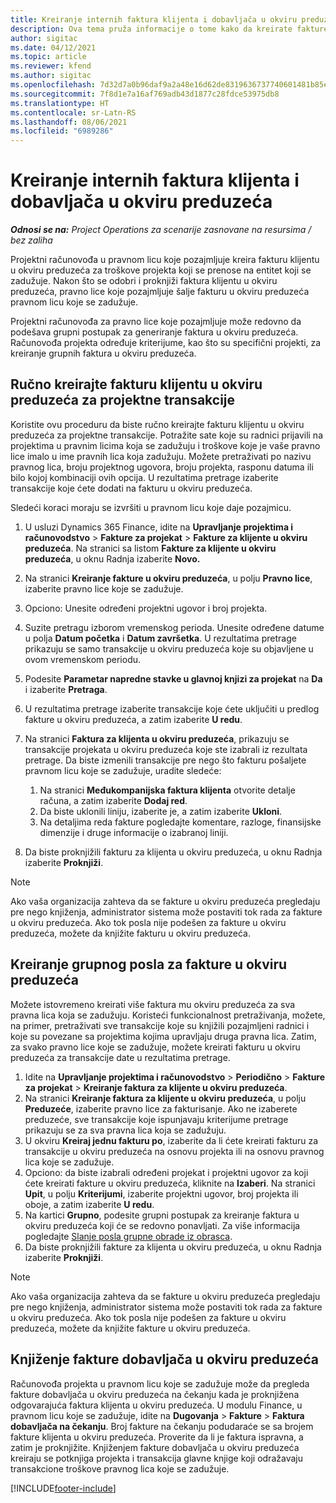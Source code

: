 ```yaml
---
title: Kreiranje internih faktura klijenta i dobavljača u okviru preduzeća
description: Ova tema pruža informacije o tome kako da kreirate fakture klijenta i dobavljača u okviru preduzećima.
author: sigitac
ms.date: 04/12/2021
ms.topic: article
ms.reviewer: kfend
ms.author: sigitac
ms.openlocfilehash: 7d32d7a0b96daf9a2a48e16d62de8319636737740601481b85ee887948e31110
ms.sourcegitcommit: 7f8d1e7a16af769adb43d1877c28fdce53975db8
ms.translationtype: HT
ms.contentlocale: sr-Latn-RS
ms.lasthandoff: 08/06/2021
ms.locfileid: "6989286"
---
```

# <a name="create-intercompany-customer-and-vendor-invoices"></a>Kreiranje internih faktura klijenta i dobavljača u okviru preduzeća

_**Odnosi se na:** Project Operations za scenarije zasnovane na resursima / bez zaliha_

Projektni računovođa u pravnom licu koje pozajmljuje kreira fakturu klijentu u okviru preduzeća za troškove projekta koji se prenose na entitet koji se zadužuje. Nakon što se odobri i proknjiži faktura klijentu u okviru preduzeća, pravno lice koje pozajmljuje šalje fakturu u okviru preduzeća pravnom licu koje se zadužuje.

Projektni računovođa za pravno lice koje pozajmljuje može redovno da podešava grupni postupak za generiranje faktura u okviru preduzeća. Računovođa projekta određuje kriterijume, kao što su specifični projekti, za kreiranje grupnih faktura u okviru preduzeća.

## <a name="manually-create-an-intercompany-customer-invoice-for-project-transactions"></a>Ručno kreirajte fakturu klijentu u okviru preduzeća za projektne transakcije 

Koristite ovu proceduru da biste ručno kreirajte fakturu klijentu u okviru preduzeća za projektne transakcije. Potražite sate koje su radnici prijavili na projektima u pravnim licima koja se zadužuju i troškove koje je vaše pravno lice imalo u ime pravnih lica koja zadužuju. Možete pretraživati po nazivu pravnog lica, broju projektnog ugovora, broju projekta, rasponu datuma ili bilo kojoj kombinaciji ovih opcija. U rezultatima pretrage izaberite transakcije koje ćete dodati na fakturu u okviru preduzeća. 

Sledeći koraci moraju se izvršiti u pravnom licu koje daje pozajmicu. 

1. U usluzi Dynamics 365 Finance, idite na **Upravljanje projektima i računovodstvo** > **Fakture za projekat** > **Fakture za klijente u okviru preduzeća**. Na stranici sa listom **Fakture za klijente u okviru preduzeća**, u oknu Radnja izaberite **Novo.**
2. Na stranici **Kreiranje fakture u okviru preduzeća**, u polju **Pravno lice**, izaberite pravno lice koje se zadužuje.
3. Opciono: Unesite određeni projektni ugovor i broj projekta.
4. Suzite pretragu izborom vremenskog perioda. Unesite određene datume u polja **Datum početka** i **Datum završetka**. U rezultatima pretrage prikazuju se samo transakcije u okviru preduzeća koje su objavljene u ovom vremenskom periodu.
5. Podesite **Parametar napredne stavke u glavnoj knjizi za projekat** na **Da** i izaberite **Pretraga**.
6. U rezultatima pretrage izaberite transakcije koje ćete uključiti u predlog fakture u okviru preduzeća, a zatim izaberite **U redu**.
7. Na stranici **Faktura za klijenta u okviru preduzeća**, prikazuju se transakcije projekata u okviru preduzeća koje ste izabrali iz rezultata pretrage. Da biste izmenili transakcije pre nego što fakturu pošaljete pravnom licu koje se zadužuje, uradite sledeće:
  
    1. Na stranici **Međukompanijska faktura klijenta** otvorite detalje računa, a zatim izaberite **Dodaj red**.
    2. Da biste uklonili liniju, izaberite je, a zatim izaberite **Ukloni**.
    3. Na detaljima reda fakture pogledajte komentare, razloge, finansijske dimenzije i druge informacije o izabranoj liniji.
    
8. Da biste proknjižili fakturu za klijenta u okviru preduzeća, u oknu Radnja izaberite **Proknjiži**.

> [!NOTE]
> Ako vaša organizacija zahteva da se fakture u okviru preduzeća pregledaju pre nego knjiženja, administrator sistema može postaviti tok rada za fakture u okviru preduzeća. Ako tok posla nije podešen za fakture u okviru preduzeća, možete da knjižite fakturu u okviru preduzeća.

## <a name="create-a-batch-job-for-intercompany-invoices"></a>Kreiranje grupnog posla za fakture u okviru preduzeća

Možete istovremeno kreirati više faktura mu okviru preduzeća za sva pravna lica koja se zadužuju. Koristeći funkcionalnost pretraživanja, možete, na primer, pretraživati sve transakcije koje su knjižili pozajmljeni radnici i koje su povezane sa projektima kojima upravljaju druga pravna lica. Zatim, za svako pravno lice koje se zadužuje, možete kreirati fakturu u okviru preduzeća za transakcije date u rezultatima pretrage.

1. Idite na **Upravljanje projektima i računovodstvo** > **Periodično** > **Fakture za projekat** > **Kreiranje faktura za klijente u okviru preduzeća**.
2. Na stranici **Kreiranje faktura za klijente u okviru preduzeća**, u polju **Preduzeće**, izaberite pravno lice za fakturisanje. Ako ne izaberete preduzeće, sve transakcije koje ispunjavaju kriterijume pretrage prikazuju se za sva pravna lica koja se zadužuju.
3. U okviru **Kreiraj jednu fakturu po**, izaberite da li ćete kreirati fakturu za transakcije u okviru preduzeća na osnovu projekta ili na osnovu pravnog lica koje se zadužuje.
4. Opciono: da biste izabrali određeni projekat i projektni ugovor za koji ćete kreirati fakture u okviru preduzeća, kliknite na **Izaberi**. Na stranici **Upit**, u polju **Kriterijumi**, izaberite projektni ugovor, broj projekta ili oboje, a zatim izaberite **U redu**.
5. Na kartici **Grupno**, podesite grupni postupak za kreiranje faktura u okviru preduzeća koji će se redovno ponavljati. Za više informacija pogledajte [Slanje posla grupne obrade iz obrasca](/dynamicsax-2012/appuser-itpro/submit-a-batch-processing-job-from-a-form).
6. Da biste proknjižili fakture za klijenta u okviru preduzeća, u oknu Radnja izaberite **Proknjiži**.

> [!NOTE]
> Ako vaša organizacija zahteva da se fakture u okviru preduzeća pregledaju pre nego knjiženja, administrator sistema može postaviti tok rada za fakture u okviru preduzeća. Ako tok posla nije podešen za fakture u okviru preduzeća, možete da knjižite fakture u okviru preduzeća.

## <a name="post-the-intercompany-vendor-invoice"></a>Knjiženje fakture dobavljača u okviru preduzeća

Računovođa projekta u pravnom licu koje se zadužuje može da pregleda fakture dobavljača u okviru preduzeća na čekanju kada je proknjižena odgovarajuća faktura klijenta u okviru preduzeća. U modulu Finance, u pravnom licu koje se zadužuje, idite na **Dugovanja** > **Fakture** > **Faktura dobavljača na čekanju**. Broj fakture na čekanju podudaraće se sa brojem fakture klijenta u okviru preduzeća. Proverite da li je faktura ispravna, a zatim je proknjižite. Knjiženjem fakture dobavljača u okviru preduzeća kreiraju se potknjiga projekta i transakcija glavne knjige koji odražavaju transakcione troškove pravnog lica koje se zadužuje.


[!INCLUDE[footer-include](../includes/footer-banner.md)]
